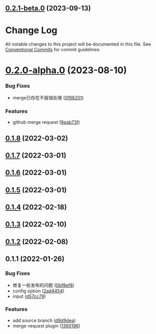 ## [0.2.1-beta.0](https://github.com/yanuoda/nidle/compare/v0.2.1-alpha.0...v0.2.1-beta.0) (2023-09-13)



# Change Log

All notable changes to this project will be documented in this file.
See [Conventional Commits](https://conventionalcommits.org) for commit guidelines.

# [0.2.0-alpha.0](https://github.com/yanuoda/nidle/compare/v0.1.8...v0.2.0-alpha.0) (2023-08-10)


### Bug Fixes

* merge已存在不报错处理 ([0f98201](https://github.com/yanuoda/nidle/commit/0f9820118b08df702be45d6b451bc52fb0188414))


### Features

* github merge request ([9eab73f](https://github.com/yanuoda/nidle/commit/9eab73f4df767980e3c872984390bd8a240091d6))





## [0.1.8](https://github.com/yanuoda/nidle/compare/v0.1.7...v0.1.8) (2022-03-02)



## [0.1.7](https://github.com/yanuoda/nidle/compare/v0.1.6...v0.1.7) (2022-03-01)



## [0.1.6](https://github.com/yanuoda/nidle/compare/v0.1.5...v0.1.6) (2022-03-01)



## [0.1.5](https://github.com/yanuoda/nidle/compare/v0.1.4...v0.1.5) (2022-03-01)



## [0.1.4](https://github.com/yanuoda/nidle/compare/v0.1.3...v0.1.4) (2022-02-18)



## [0.1.3](https://github.com/yanuoda/nidle/compare/v0.1.2...v0.1.3) (2022-02-10)



## [0.1.2](https://github.com/yanuoda/nidle/compare/v0.1.1...v0.1.2) (2022-02-08)



## 0.1.1 (2022-01-26)


### Bug Fixes

* 修复一些发布的问题 ([0bf8ef8](https://github.com/yanuoda/nidle/commit/0bf8ef8b15bfd7c8e2bbac7eaf1c8506356c74ab))
* config option ([2ad4454](https://github.com/yanuoda/nidle/commit/2ad445421445d66ef497d03fc2ff9dfa4639d0ac))
* input ([d57cc79](https://github.com/yanuoda/nidle/commit/d57cc79a7bf9fcb08b1ade7837927d16643bd139))


### Features

* add source branch ([d9d9dea](https://github.com/yanuoda/nidle/commit/d9d9dea63275dfb5f4d06a868ad4fe31174e6512))
* merge-request plugin ([1360196](https://github.com/yanuoda/nidle/commit/136019649def292dfc6b4c705e5eb7afb6164197))
